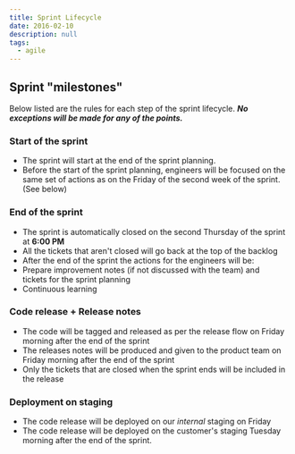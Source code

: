 ```yaml
---
title: Sprint Lifecycle
date: 2016-02-10
description: null
tags:
  - agile
---
```


## Sprint "milestones"

Below listed are the rules for each step of the sprint lifecycle. ***No exceptions will be made for any of the points.***

### Start of the sprint

* The sprint will start at the end of the sprint planning.
* Before the start of the sprint planning, engineers will be focused on the same set of actions as on the Friday of the second week of the sprint. (See below)

### End of the sprint

* The sprint is automatically closed on the second Thursday of the sprint at **6:00 PM**
* All the tickets that aren't closed will go back at the top of the backlog
* After the end of the sprint the actions for the engineers will be:
* Prepare improvement notes (if not discussed with the team) and tickets for the sprint planning
* Continuous learning

### Code release + Release notes

* The code will be tagged and released as per the release flow on Friday morning after the end of the sprint
* The releases notes will be produced and given to the product team on Friday morning after the end of the sprint
* Only the tickets that are closed when the sprint ends will be included in the release

### Deployment on staging

* The code release will be deployed on our *internal* staging on Friday
* The code release will be deployed on the customer's staging Tuesday morning after the end of the sprint.

